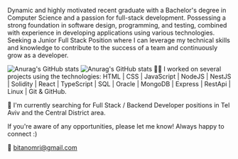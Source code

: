 Dynamic and highly motivated recent graduate with a Bachelor's degree in Computer Science and a passion for full-stack development.
Possessing a strong foundation in software design, programming, and testing, combined with experience in developing applications using various technologies.
Seeking a Junior Full Stack Position where I can leverage my technical skills and knowledge to contribute to the success of a team and continuously grow as a developer.

![Anurag's GitHub stats](https://github-readme-stats.vercel.app/api?username=OB-111&hide=contribs,prs)
![Anurag's GitHub stats](https://github-readme-stats.vercel.app/api?username=OB-111&show_icons=true)
🧑‍💻 I worked on several projects using the technologies:
HTML | CSS | JavaScript | NodeJS | NestJS | Solidity | React  | TypeScript | SQL | Oracle | MongoDB | Express | RestApi | Linux | Git & GitHub.


🔎 I'm currently searching for Full Stack / Backend Developer positions in Tel Aviv and the Central District area. 

 If you're aware of any opportunities, please let me know!
Always happy to connect :)

📩 bitanomri@gmail.com
